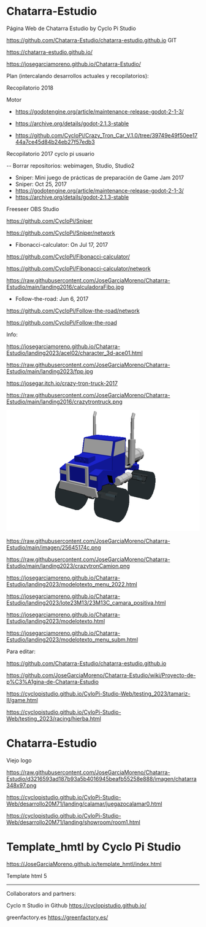 # Chatarra-Estudio

Página Web de Chatarra Estudio by Cyclo Pi Studio

https://github.com/Chatarra-Estudio/chatarra-estudio.github.io  GIT

https://chatarra-estudio.github.io/

https://josegarciamoreno.github.io/Chatarra-Estudio/

Plan (intercalando desarrollos actuales y recopilatorios):

Recopilatorio 2018

Motor
- https://godotengine.org/article/maintenance-release-godot-2-1-3/
- https://archive.org/details/godot-2.1.3-stable

- https://github.com/CycloPi/Crazy_Tron_Car_V.1.0/tree/39749e49f50ee1744a7ce45d84b24eb27f57edb3

Recopilatorio 2017 cyclo pi usuario

-- Borrar repositorios: webimagen, Studio, Studio2

- Sniper: Mini juego de prácticas de preparación de Game Jam 2017
- Sniper: Oct 25, 2017
- https://godotengine.org/article/maintenance-release-godot-2-1-3/
- https://archive.org/details/godot-2.1.3-stable

Freeseer OBS Studio

https://github.com/CycloPi/Sniper

https://github.com/CycloPi/Sniper/network

- Fibonacci-calculator: On Jul 17, 2017

https://github.com/CycloPi/Fibonacci-calculator/

https://github.com/CycloPi/Fibonacci-calculator/network

https://raw.githubusercontent.com/JoseGarciaMoreno/Chatarra-Estudio/main/landing2016/calculadoraFibo.jpg

- Follow-the-road: Jun 6, 2017


https://github.com/CycloPi/Follow-the-road/network 

https://github.com/CycloPi/Follow-the-road



Info:

https://josegarciamoreno.github.io/Chatarra-Estudio/landing2023/acel02/character_3d-ace01.html

https://raw.githubusercontent.com/JoseGarciaMoreno/Chatarra-Estudio/main/landing2023/fpp.jpg

https://josegar.itch.io/crazy-tron-truck-2017

https://raw.githubusercontent.com/JoseGarciaMoreno/Chatarra-Estudio/main/landing2016/crazytrontruck.png

![Cyclo pi](https://raw.githubusercontent.com/JoseGarciaMoreno/Chatarra-Estudio/main/landing2023/crazytronCamion.png)

https://raw.githubusercontent.com/JoseGarciaMoreno/Chatarra-Estudio/main/imagen/25645174c.png

https://raw.githubusercontent.com/JoseGarciaMoreno/Chatarra-Estudio/main/landing2023/crazytronCamion.png

https://josegarciamoreno.github.io/Chatarra-Estudio/landing2023/modelotexto_menu_2022.html

https://josegarciamoreno.github.io/Chatarra-Estudio/landing2023/lote23M13/23M13C_camara_positiva.html

https://josegarciamoreno.github.io/Chatarra-Estudio/landing2023/modelotexto.html

https://josegarciamoreno.github.io/Chatarra-Estudio/landing2023/modelotexto_menu_subm.html


Para editar:

https://github.com/Chatarra-Estudio/chatarra-estudio.github.io

https://github.com/JoseGarciaMoreno/Chatarra-Estudio/wiki/Proyecto-de-p%C3%A1gina-de-Chatarra-Estudio

https://cyclopistudio.github.io/CyloPi-Studio-Web/testing_2023/tamariz-II/game.html

https://cyclopistudio.github.io/CyloPi-Studio-Web/testing_2023/racing/hierba.html 



# Chatarra-Estudio

Viejo logo

https://raw.githubusercontent.com/JoseGarciaMoreno/Chatarra-Estudio/d3216593ad187b93a5b4016945beafb55258e888/imagen/chatarra348x97.png

https://cyclopistudio.github.io/CyloPi-Studio-Web/desarrollo20M71/landing/calamar/juegazocalamar0.html

https://cyclopistudio.github.io/CyloPi-Studio-Web/desarrollo20M71/landing/showroom/room1.html

# Template_hmtl by Cyclo Pi Studio

https://JoseGarciaMoreno.github.io/template_hmtl/index.html

Template html 5

-----------------------------------------
Collaborators and partners:

Cyclo π Studio in Github https://cyclopistudio.github.io/

greenfactory.es https://greenfactory.es/
